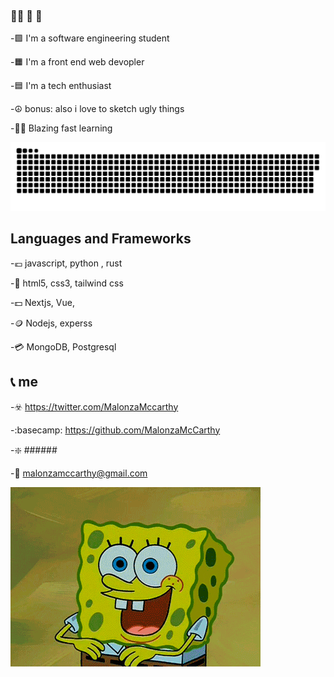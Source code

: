 ### 	:pirate_flag: :crossed_flags: :checkered_flag:



-:green_square: I'm a software engineering student

-:orange_square: I'm a front end web devopler

-:blue_square: I'm a tech enthusiast

-:peace_symbol: bonus: also i love to sketch ugly things

-:pirate_flag: Blazing fast learning


!['contributions.svg'](contributions.svg)


## Languages and Frameworks
-:euro: javascript, python , rust

-:money_with_wings: html5, css3, tailwind css

-:dollar: Nextjs, Vue,

-:coin: Nodejs, experss

-:credit_card: MongoDB, Postgresql

## :telephone_receiver: me

-:biohazard: https://twitter.com/MalonzaMccarthy

-:basecamp:  https://github.com/MalonzaMcCarthy

-:sparkle:  ######

-:email:  malonzamccarthy@gmail.com

<!-- !['image'](giphy3.gif) -->

!['image'](giphy.gif)

<br />
<br />





